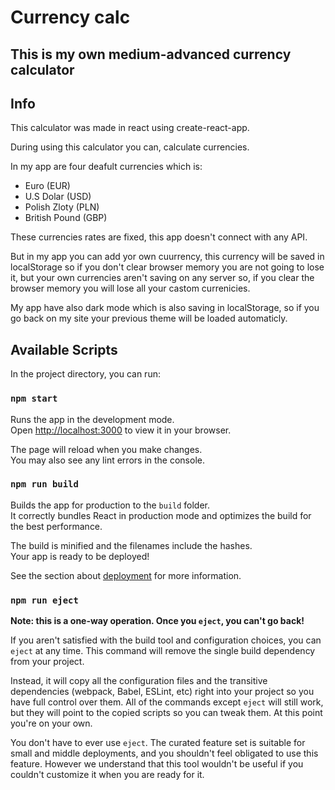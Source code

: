# Currency calc

## This is my own medium-advanced currency calculator

## Info

This calculator was made in react using create-react-app.

During using this calculator you can, calculate currencies.

In my app are four deafult currencies which is:

- Euro (EUR)
- U.S Dolar (USD)
- Polish Zloty (PLN)
- British Pound (GBP)

These currencies rates are fixed, this app doesn't connect with any API.

But in my app you can add yor own cuurrency, this currency will be saved in localStorage so if you don't clear browser memory you are not going to lose it, but your own currencies aren't saving on any server so, if you clear the browser memory you will lose all your castom currenicies.

My app have also dark mode which is also saving in localStorage, so if you go back on my site your previous theme will be loaded automaticly.
## Available Scripts

In the project directory, you can run:

### `npm start`

Runs the app in the development mode.\
Open [http://localhost:3000](http://localhost:3000) to view it in your browser.

The page will reload when you make changes.\
You may also see any lint errors in the console.
### `npm run build`

Builds the app for production to the `build` folder.\
It correctly bundles React in production mode and optimizes the build for the best performance.

The build is minified and the filenames include the hashes.\
Your app is ready to be deployed!

See the section about [deployment](https://facebook.github.io/create-react-app/docs/deployment) for more information.

### `npm run eject`

**Note: this is a one-way operation. Once you `eject`, you can't go back!**

If you aren't satisfied with the build tool and configuration choices, you can `eject` at any time. This command will remove the single build dependency from your project.

Instead, it will copy all the configuration files and the transitive dependencies (webpack, Babel, ESLint, etc) right into your project so you have full control over them. All of the commands except `eject` will still work, but they will point to the copied scripts so you can tweak them. At this point you're on your own.

You don't have to ever use `eject`. The curated feature set is suitable for small and middle deployments, and you shouldn't feel obligated to use this feature. However we understand that this tool wouldn't be useful if you couldn't customize it when you are ready for it.